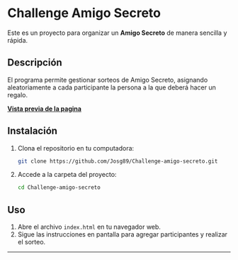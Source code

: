 # Challenge Amigo Secreto 

Este es un proyecto para organizar un **Amigo Secreto** de manera sencilla y rápida.  

##  Descripción  

El programa permite gestionar sorteos de Amigo Secreto, asignando aleatoriamente a cada participante la persona a la que deberá hacer un regalo.  

**[Vista previa de la pagina](https://josg89.github.io/Challenge-amigo-secreto/)**  
 
##  Instalación  

1. Clona el repositorio en tu computadora:  
   ```bash
   git clone https://github.com/Josg89/Challenge-amigo-secreto.git
   ```
2. Accede a la carpeta del proyecto:  
   ```bash
   cd Challenge-amigo-secreto
   ```

##  Uso  

1. Abre el archivo `index.html` en tu navegador web.  
2. Sigue las instrucciones en pantalla para agregar participantes y realizar el sorteo.  

---

